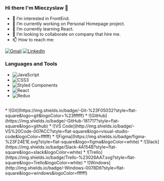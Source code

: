 ### Hi there I'm Mieczyslaw 👋

- 👀 I’m interested in FrontEnd.
- 🔭 I’m currently working on Personal Homepage project.
- 🌱 I’m currently learning React.
- 👯 I’m looking to collaborate on company that hire me.
- 📫 How to reach me:

[![Gmail](https://img.shields.io/badge/-GMAIL-D14836?style=for-the-badge&logo=gmail&logoColor=white)](mailto:front.dev.pm@gmail.com)
[![LinkedIn](https://img.shields.io/badge/-LINKEDIN-0077B5?style=for-the-badge&logo=linkedin&logoColor=white)](https://www.linkedin.com/in/mieczyslawprzytula/)

### Languages and Tools

* ![JavaScript](https://img.shields.io/badge/-JavaScript-%23F7DF1C?style=flat-square&logo=javascript&logoColor=000000&labelColor=%23F7DF1C)
* ![CSS3](https://img.shields.io/badge/-CSS3-%231572B6?style=flat-square&logo=css3)
* ![Styled Components](https://img.shields.io/badge/styled--components-DB7093?style=flat-square&logo=styled-components&logoColor=white)
* ![React](https://img.shields.io/badge/-React-61DAFB?style=flat-square&logo=react&logoColor=ffffff)
* ![Redux](https://img.shields.io/badge/redux-%23593d88.svg?style=flat-square&logo=redux&logoColor=white)
<br/>
* ![Git](https://img.shields.io/badge/-Git-%23F05032?style=flat-square&logo=git&logoColor=%23ffffff)
* ![GitHub](https://img.shields.io/badge/-GitHub-181717?style=flat-square&logo=github)
* ![VS Code](http://img.shields.io/badge/-VS%20Code-007ACC?style=flat-square&logo=visual-studio-code&logoColor=ffffff)
* ![Figma](https://img.shields.io/badge/figma-%23F24E1E.svg?style=flat-square&logo=figma&logoColor=white)
* ![Slack](https://img.shields.io/badge/Slack-4A154B?style=flat-square&logo=slack&logoColor=white)
* ![Trello](https://img.shields.io/badge/Trello-%23026AA7.svg?style=flat-square&logo=Trello&logoColor=white)
* ![Windows](http://img.shields.io/badge/-Windows-0078D6?style=flat-square&logo=windows&logoColor=ffffff)

